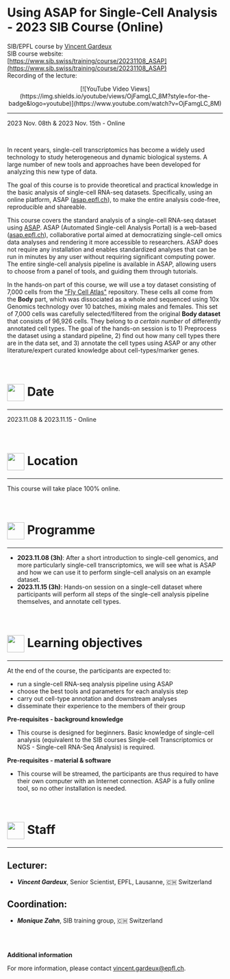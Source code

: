 # Using ASAP for Single-Cell Analysis - 2023 SIB Course (Online)

SIB/EPFL course by [Vincent Gardeux ](https://people.epfl.ch/vincent.gardeux)<br/>
SIB course website: [https://www.sib.swiss/training/course/20231108_ASAP](https://www.sib.swiss/training/course/20231108_ASAP)<br/>
Recording of the lecture:
<div style="text-align:center">[![YouTube Video Views](https://img.shields.io/youtube/views/OjFamgLC_8M?style=for-the-badge&logo=youtube)](https://www.youtube.com/watch?v=OjFamgLC_8M)</div>


***

2023 Nov. 08th & 2023 Nov. 15th - Online

<br/>

In recent years, single-cell transcriptomics has become a widely used technology to study heterogeneous and dynamic biological systems. A large number of new tools and approaches have been developed for analyzing this new type of data.

The goal of this course is to provide theoretical and practical knowledge in the basic analysis of single-cell RNA-seq datasets. Specifically, using an online platform, ASAP ([asap.epfl.ch](asap.epfl.ch)), to make the entire analysis code-free, reproducible and shareable.

This course covers the standard analysis of a single-cell RNA-seq dataset using [ASAP](asap.epfl.ch). ASAP (Automated Single-cell Analysis Portal) is a web-based ([asap.epfl.ch](asap.epfl.ch)), collaborative portal aimed at democratizing single-cell omics data analyses and rendering it more accessible to researchers. ASAP does not require any installation and enables standardized analyses that can be run in minutes by any user without requiring significant computing power. The entire single-cell analysis pipeline is available in ASAP, allowing users to choose from a panel of tools, and guiding them through tutorials.

In the hands-on part of this course, we will use a toy dataset consisting of 7,000 cells from the ["Fly Cell Atlas"](https://flycellatlas.org/) repository. These cells all come from the **Body** part, which was dissociated as a whole and sequenced using 10x Genomics technology over 10 batches, mixing males and females. This set of 7,000 cells was carefully selected/filtered from the original **Body dataset** that consists of 96,926 cells. They belong to *a certain number* of differently annotated cell types. The goal of the hands-on session is to 1) Preprocess the dataset using a standard pipeline, 2) find out how many cell types there are in the data set, and 3) annotate the cell types using ASAP or any other literature/expert curated knowledge about cell-types/marker genes.

<br/>

# <img border="0" src="https://www.svgrepo.com/show/20800/event-date-and-time-symbol.svg" width="40" height="40" style="vertical-align:middle;"> Date

***

2023.11.08 & 2023.11.15 - Online

<br/>

# <img border="0" src="https://www.svgrepo.com/show/4199/placeholder-on-a-map.svg" width="40" height="40" style="vertical-align:middle;"> Location

***

This course will take place 100% online.


<br/>

# <img border="0" src="https://www.svgrepo.com/show/158264/schedule.svg" width="40" height="40" style="vertical-align:middle;"> Programme

***

- **2023.11.08 (3h)**: After a short introduction to single-cell genomics, and more particularly single-cell transcriptomics, we will see what is ASAP and how we can use it to perform single-cell analysis on an example dataset.
- **2023.11.15 (3h)**: Hands-on session on a single-cell dataset where participants will perform all steps of the single-cell analysis pipeline themselves, and annotate cell types.

<br/>

# <img border="0" src="https://www.svgrepo.com/show/410/list.svg" width="40" height="40" style="vertical-align:middle;"> Learning objectives

***

At the end of the course, the participants are expected to:
- run a single-cell RNA-seq analysis pipeline using ASAP
- choose the best tools and parameters for each analysis step
- carry out cell-type annotation and downstream analyses
- disseminate their experience to the members of their group


**Pre-requisites - background knowledge**
- This course is designed for beginners. Basic knowledge of single-cell analysis (equivalent to the SIB courses Single-cell Transcriptomics or NGS - Single-cell RNA-Seq Analysis) is required.

**Pre-requisites - material & software**
- This course will be streamed, the participants are thus required to have their own computer with an Internet connection. ASAP is a fully online tool, so no other installation is needed.

<br/>

# <img border="0" src="https://www.svgrepo.com/show/38706/group-of-people.svg" width="40" height="40" style="vertical-align:middle;"> Staff

***

## Lecturer:

- __*Vincent Gardeux*__, Senior Scientist, EPFL, Lausanne, 🇨🇭 Switzerland

## Coordination:

- __*Monique Zahn*__, SIB training group, 🇨🇭 Switzerland

<br/>
<br/>

**Additional information**

For more information, please contact [vincent.gardeux@epfl.ch](mailto://vincent.gardeux@epfl.ch).
